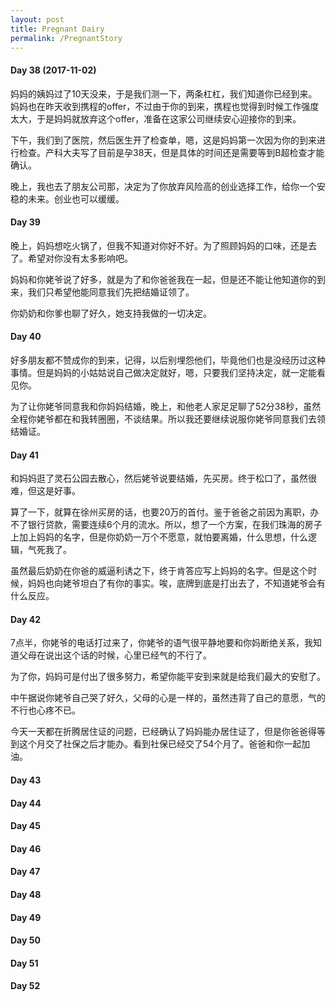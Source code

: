 ```yaml
---
layout: post
title: Pregnant Dairy
permalink: /PregnantStory
---
```


#### Day 38 (2017-11-02)
  妈妈的姨妈过了10天没来，于是我们测一下，两条杠杠，我们知道你已经到来。妈妈也在昨天收到携程的offer，不过由于你的到来，携程也觉得到时候工作强度太大，于是妈妈就放弃这个offer，准备在这家公司继续安心迎接你的到来。

  下午，我们到了医院，然后医生开了检查单，嗯，这是妈妈第一次因为你的到来进行检查。产科大夫写了目前是孕38天，但是具体的时间还是需要等到B超检查才能确认。

  晚上，我也去了朋友公司那，决定为了你放弃风险高的创业选择工作，给你一个安稳的未来。创业也可以缓缓。

#### Day 39 
  晚上，妈妈想吃火锅了，但我不知道对你好不好。为了照顾妈妈的口味，还是去了。希望对你没有太多影响吧。

  妈妈和你姥爷说了好多，就是为了和你爸爸我在一起，但是还不能让他知道你的到来，我们只希望他能同意我们先把结婚证领了。

  你奶奶和你爹也聊了好久，她支持我做的一切决定。

#### Day 40
  好多朋友都不赞成你的到来，记得，以后别埋怨他们，毕竟他们也是没经历过这种事情。但是妈妈的小姑姑说自己做决定就好，嗯，只要我们坚持决定，就一定能看见你。

  为了让你姥爷同意我和你妈妈结婚，晚上，和他老人家足足聊了52分38秒，虽然全程你姥爷都在和我转圈圈，不谈结果。所以我还要继续说服你姥爷同意我们去领结婚证。
  
#### Day 41
  和妈妈逛了灵石公园去散心，然后姥爷说要结婚，先买房。终于松口了，虽然很难，但这是好事。

  算了一下，就算在徐州买房的话，也要20万的首付。鉴于爸爸之前因为离职，办不了银行贷款，需要连续6个月的流水。所以，想了一个方案，在我们珠海的房子上加上妈妈的名字，但是你奶奶一万个不愿意，就怕要离婚，什么思想，什么逻辑，气死我了。

  虽然最后奶奶在你爸的威逼利诱之下，终于肯答应写上妈妈的名字。但是这个时候，妈妈也向姥爷坦白了有你的事实。唉，底牌到底是打出去了，不知道姥爷会有什么反应。

#### Day 42
  7点半，你姥爷的电话打过来了，你姥爷的语气很平静地要和你妈断绝关系，我知道父母在说出这个话的时候，心里已经气的不行了。

  为了你，妈妈可是付出了很多努力，希望你能平安到来就是给我们最大的安慰了。

  中午据说你姥爷自己哭了好久，父母的心是一样的，虽然违背了自己的意愿，气的不行也心疼不已。
  
  今天一天都在折腾居住证的问题，已经确认了妈妈能办居住证了，但是你爸爸得等到这个月交了社保之后才能办。看到社保已经交了54个月了。爸爸和你一起加油。

#### Day 43

#### Day 44

#### Day 45

#### Day 46

#### Day 47

#### Day 48

#### Day 49

#### Day 50

#### Day 51

#### Day 52